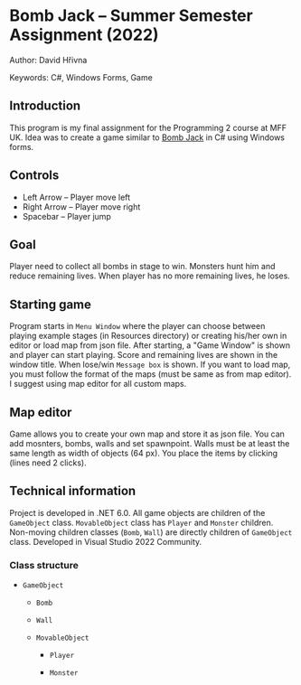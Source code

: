 # Bomb Jack –⁠⁠⁠ Summer Semester Assignment (2022)

Author: David Hřivna

Keywords: C#, Windows Forms, Game


## Introduction

This program is my final assignment for the Programming 2 course at MFF UK. Idea was to create a game similar to [Bomb Jack](https://en.wikipedia.org/wiki/Bomb_Jack) in C# using Windows forms.

## Controls

- Left Arrow –⁠⁠⁠ Player move left
- Right Arrow –⁠⁠⁠ Player move right
- Spacebar –⁠⁠⁠ Player jump

## Goal

Player need to collect all bombs in stage to win. Monsters hunt him and reduce remaining lives. When player has no more remaining lives, he loses.

## Starting game

Program starts in `Menu Window` where the player can choose between playing example stages (in Resources directory) or creating his/her own in editor or load map from json file. After starting, a "Game Window" is shown and player can start playing. Score and remaining lives are shown in the window title. When lose/win `Message box` is shown. If you want to load map, you must follow the format of the maps (must be same as from map editor). I suggest using map editor for all custom maps.

## Map editor

Game allows you to create your own map and store it as json file. You can add mosnters, bombs, walls and set spawnpoint. Walls must be at least the same length as width of objects (64 px). You place the items by clicking (lines need 2 clicks).

## Technical information

Project is developed in .NET 6.0. All game objects are children of the `GameObject` class. `MovableObject` class has `Player` and `Monster` children. Non-moving children classes (`Bomb`, `Wall`) are directly children of `GameObject` class. 
Developed in Visual Studio 2022 Community.

### Class structure
- `GameObject`

    - `Bomb`

    - `Wall`

    - `MovableObject`

        - `Player`

        - `Monster`

